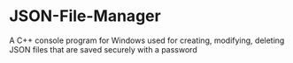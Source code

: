 # JSON-File-Manager
A C++ console program for Windows used for creating, modifying, deleting JSON files that are saved securely with a password
